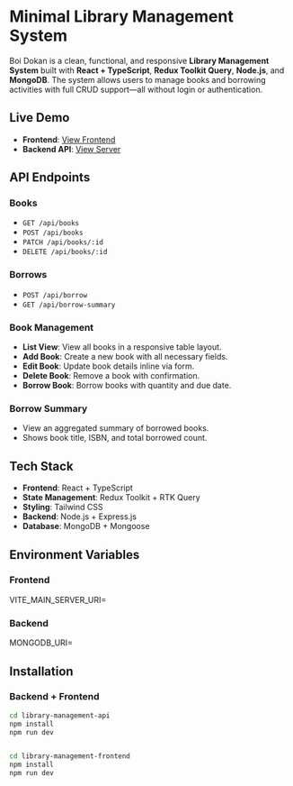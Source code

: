 # Minimal Library Management System
Boi Dokan is a clean, functional, and responsive **Library Management System** built with **React + TypeScript**, **Redux Toolkit Query**, **Node.js**, and **MongoDB**. The system allows users to manage books and borrowing activities with full CRUD support—all without login or authentication.

##  Live Demo
- **Frontend**: [View Frontend](https://library-management-frontend-taupe.vercel.app/)  
- **Backend API**: [View Server](https://library-management-api-fawn.vercel.app/)

## API Endpoints
### Books
- `GET /api/books`
- `POST /api/books`
- `PATCH /api/books/:id`
- `DELETE /api/books/:id`

### Borrows
- `POST /api/borrow`
- `GET /api/borrow-summary`


### Book Management
- **List View**: View all books in a responsive table layout.
- **Add Book**: Create a new book with all necessary fields.
- **Edit Book**: Update book details inline via form.
- **Delete Book**: Remove a book with confirmation.
- **Borrow Book**: Borrow books with quantity and due date.

### Borrow Summary
- View an aggregated summary of borrowed books.
- Shows book title, ISBN, and total borrowed count.

## Tech Stack

- **Frontend**: React + TypeScript
- **State Management**: Redux Toolkit + RTK Query 
- **Styling**: Tailwind CSS
- **Backend**: Node.js + Express.js
- **Database**: MongoDB + Mongoose


## Environment Variables
### Frontend
VITE_MAIN_SERVER_URI=

### Backend
MONGODB_URI=


## Installation
### Backend + Frontend
```bash
cd library-management-api
npm install
npm run dev


cd library-management-frontend
npm install
npm run dev



